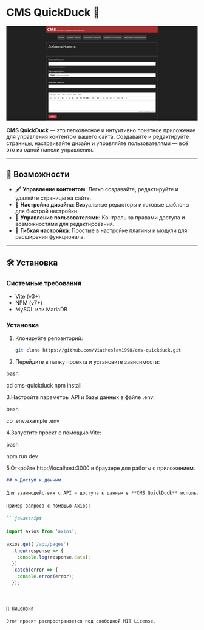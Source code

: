 # CMS QuickDuck 🦆

![project cms-quickduck](https://github.com/Viacheslav1998/cms-quickduck/raw/main/duck.png)

**CMS QuickDuck** — это легковесное и интуитивно понятное приложение для управления контентом вашего сайта. Создавайте и редактируйте страницы, настраивайте дизайн и управляйте пользователями — всё это из одной панели управления.

---

## 🚀 Возможности

- 🖋️ **Управление контентом**: Легко создавайте, редактируйте и удаляйте страницы на сайте.
- 🎨 **Настройка дизайна**: Визуальные редакторы и готовые шаблоны для быстрой настройки.
- 👥 **Управление пользователями**: Контроль за правами доступа и возможностями для редактирования.
- 🔧 **Гибкая настройка**: Простые в настройке плагины и модули для расширения функционала.

---

## 🛠️ Установка

### Системные требования

- Vite (v3+)
- NPM (v7+)
- MySQL или MariaDB

### Установка

1. Клонируйте репозиторий:

   ```bash
   git clone https://github.com/Viacheslav1998/cms-quickduck.git

2. Перейдите в папку проекта и установите зависимости:

bash

cd cms-quickduck
npm install

3.Настройте параметры API и базы данных в файле .env:

bash

cp .env.example .env

4.Запустите проект с помощью Vite:

bash

npm run dev

5.Откройте http://localhost:3000 в браузере для работы с приложением.


```md
## ⚙️ Доступ к данным

Для взаимодействия с API и доступа к данным в **CMS QuickDuck** используется библиотека **Axios**. Все запросы отправляются к REST API серверу, а ответы используются для обновления контента.

Пример запроса с помощью Axios:

```javascript

import axios from 'axios';

axios.get('/api/pages')
  .then(response => {
    console.log(response.data);
  })
  .catch(error => {
    console.error(error);
  });



📜 Лицензия

Этот проект распространяется под свободной MIT License.